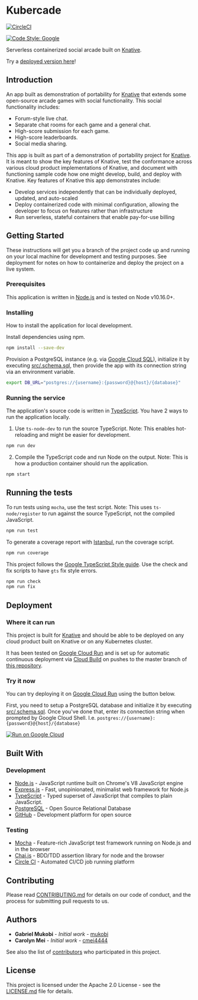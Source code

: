 # Kubercade

[![CircleCI](https://circleci.com/gh/knative-portability/Kubercade.svg?style=svg)](https://circleci.com/gh/knative-portability/Kubercade)

[![Code Style: Google](https://img.shields.io/badge/code%20style-google-blueviolet.svg)](https://github.com/google/gts)

Serverless containerized social arcade built on [Knative](https://knative.dev/).

Try a [deployed version here](https://kubercade-l3zyoxchqa-uc.a.run.app/)!

## Introduction

An app built as demonstration of portability for [Knative](https://knative.dev) that extends some open-source arcade games with social functionality. This social functionality includes:

- Forum-style live chat.
- Separate chat rooms for each game and a general chat.
- High-score submission for each game.
- High-score leaderboards.
- Social media sharing.

This app is built as part of a demonstration of portability project for [Knative](https://knative.dev). It is meant to show the key features of Knative, test the conformance across various cloud product implementations of Knative, and document with functioning sample code how one might develop, build, and deploy with Knative. Key features of Knative this app demonstrates include:

- Develop services independently that can be individually deployed, updated, and auto-scaled
- Deploy containerized code with minimal configuration, allowing the developer to focus on features rather than infrastructure
- Run serverless, stateful containers that enable pay-for-use billing

## Getting Started

These instructions will get you a branch of the project code up and running on your local machine for development and testing purposes. See deployment for notes on how to containerize and deploy the project on a live system.

### Prerequisites

This application is written in [Node.js](https://nodejs.org) and is tested on Node v10.16.0+.

### Installing

How to install the application for local development.

Install dependencies using npm.

```sh
npm install --save-dev
```

Provision a PostgreSQL instance (e.g. via [Google Cloud SQL](https://cloud.google.com/sql/)), initialize it by executing [src/.schema.sql](src/.schema.sql), then provide the app with its connection string via an environment variable.

```sh
export DB_URL="postgres://{username}:{password}@{host}/{database}"
```

### Running the service

The application's source code is written in [TypeScript](https://www.typescriptlang.org/). You have 2 ways to run the application locally.

1. Use `ts-node-dev` to run the source TypeScript. Note: This enables hot-reloading and might be easier for development.

```sh
npm run dev
```

2. Compile the TypeScript code and run Node on the output. Note: This is how a production container should run the application.

```sh
npm start
```

## Running the tests

To run tests using `mocha`, use the test script. Note: This uses `ts-node/register` to run against the source TypeScript, not the compiled JavaScript.

```sh
npm run test
```

To generate a coverage report with [Istanbul](https://istanbul.js.org/), run the coverage script.

```sh
npm run coverage
```

This project follows the [Google TypeScript Style guide](https://github.com/google/gts). Use the check and fix scripts to have `gts` fix style errors.

```sh
npm run check
npm run fix
```

## Deployment

### Where it can run

This project is built for [Knative](https://knative.dev/) and should be able to be deployed on any cloud product built on Knative or on any Kubernetes cluster.

It has been tested on [Google Cloud Run](https://cloud.google.com/run/) and is set up for automatic continuous deployment via [Cloud Build](https://cloud.google.com/run/docs/continuous-deployment) on pushes to the master branch of [this repository](https://github.com/knative-portability/Kubercade).

### Try it now

You can try deploying it on [Google Cloud Run](https://cloud.google.com/run/) using the button below.

First, you need to setup a PostgreSQL database and initialize it by executing [src/.schema.sql](src/.schema.sql). Once you've done that, enter its connection string when prompted by Google Cloud Shell.
I.e. `postgres://{username}:{password}@{host}/{database}`

[![Run on Google Cloud](https://storage.googleapis.com/cloudrun/button.svg)](https://console.cloud.google.com/cloudshell/editor?shellonly=true&cloudshell_image=gcr.io/cloudrun/button&cloudshell_git_repo=https://github.com/knative-portability/Kubercade.git)

## Built With

### Development

- [Node.js](https://nodejs.org) - JavaScript runtime built on Chrome's V8 JavaScript engine
- [Express.js](https://expressjs.com/) - Fast, unopinionated, minimalist web framework for Node.js
- [TypeScript](https://www.typescriptlang.org/) - Typed superset of JavaScript that compiles to plain JavaScript.
- [PostgreSQL](https://www.postgresql.org/) - Open Source Relational Database
- [GitHub](https://github.com) - Development platform for open source

### Testing

- [Mocha](https://mochajs.org/) - Feature-rich JavaScript test framework running on Node.js and in the browser
- [Chai.js](https://www.chaijs.com/) - BDD/TDD assertion library for node and the browser
- [Circle CI](https://circleci.com/) - Automated CI/CD job running platform

## Contributing

Please read [CONTRIBUTING.md](CONTRIBUTING.md) for details on our code of conduct, and the process for submitting pull requests to us.

## Authors

- **Gabriel Mukobi** - _Initial work_ - [mukobi](https://github.com/mukobi)
- **Carolyn Mei** - _Initial work_ - [cmei4444](https://github.com/cmei4444)

See also the list of [contributors](https://github.com/knative-portability/Kubercade/contributors) who participated in this project.

## License

This project is licensed under the Apache 2.0 License - see the [LICENSE.md](LICENSE.md) file for details.
